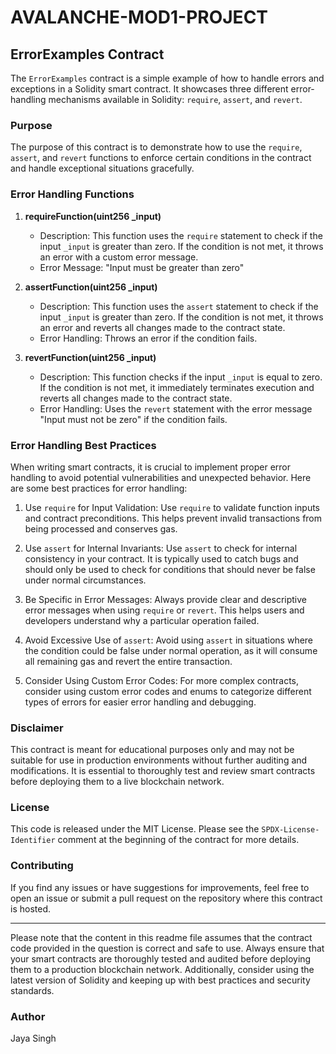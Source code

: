 # AVALANCHE-MOD1-PROJECT
## ErrorExamples Contract

The `ErrorExamples` contract is a simple example of how to handle errors and exceptions in a Solidity smart contract. It showcases three different error-handling mechanisms available in Solidity: `require`, `assert`, and `revert`.

### Purpose

The purpose of this contract is to demonstrate how to use the `require`, `assert`, and `revert` functions to enforce certain conditions in the contract and handle exceptional situations gracefully.

### Error Handling Functions

1. **requireFunction(uint256 _input)**
   - Description: This function uses the `require` statement to check if the input `_input` is greater than zero. If the condition is not met, it throws an error with a custom error message.
   - Error Message: "Input must be greater than zero"

2. **assertFunction(uint256 _input)**
   - Description: This function uses the `assert` statement to check if the input `_input` is greater than zero. If the condition is not met, it throws an error and reverts all changes made to the contract state.
   - Error Handling: Throws an error if the condition fails.

3. **revertFunction(uint256 _input)**
   - Description: This function checks if the input `_input` is equal to zero. If the condition is not met, it immediately terminates execution and reverts all changes made to the contract state.
   - Error Handling: Uses the `revert` statement with the error message "Input must not be zero" if the condition fails.

### Error Handling Best Practices

When writing smart contracts, it is crucial to implement proper error handling to avoid potential vulnerabilities and unexpected behavior. Here are some best practices for error handling:

1. Use `require` for Input Validation: Use `require` to validate function inputs and contract preconditions. This helps prevent invalid transactions from being processed and conserves gas.

2. Use `assert` for Internal Invariants: Use `assert` to check for internal consistency in your contract. It is typically used to catch bugs and should only be used to check for conditions that should never be false under normal circumstances.

3. Be Specific in Error Messages: Always provide clear and descriptive error messages when using `require` or `revert`. This helps users and developers understand why a particular operation failed.

4. Avoid Excessive Use of `assert`: Avoid using `assert` in situations where the condition could be false under normal operation, as it will consume all remaining gas and revert the entire transaction.

5. Consider Using Custom Error Codes: For more complex contracts, consider using custom error codes and enums to categorize different types of errors for easier error handling and debugging.

### Disclaimer

This contract is meant for educational purposes only and may not be suitable for use in production environments without further auditing and modifications. It is essential to thoroughly test and review smart contracts before deploying them to a live blockchain network.

### License

This code is released under the MIT License. Please see the `SPDX-License-Identifier` comment at the beginning of the contract for more details.

### Contributing

If you find any issues or have suggestions for improvements, feel free to open an issue or submit a pull request on the repository where this contract is hosted.

---

Please note that the content in this readme file assumes that the contract code provided in the question is correct and safe to use. Always ensure that your smart contracts are thoroughly tested and audited before deploying them to a production blockchain network. Additionally, consider using the latest version of Solidity and keeping up with best practices and security standards.
### Author 
Jaya Singh
